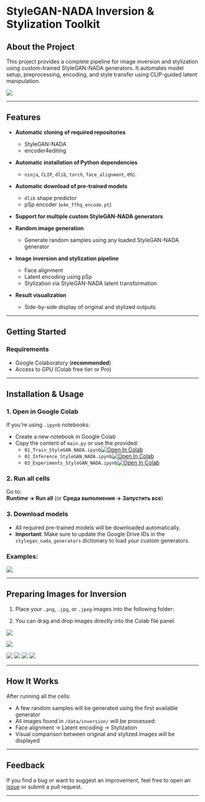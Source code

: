 # StyleGAN-NADA Inversion & Stylization Toolkit

## About the Project

This project provides a complete pipeline for image inversion and stylization using custom-trained StyleGAN-NADA generators. It automates model setup, preprocessing, encoding, and style transfer using CLIP-guided latent manipulation.

![](img/stylegan_nada.png)

---

## Features

- **Automatic cloning of required repositories**  
  - StyleGAN-NADA  
  - encoder4editing  

- **Automatic installation of Python dependencies**  
  - `ninja`, `CLIP`, `dlib`, `torch`, `face_alignment`, etc.

- **Automatic download of pre-trained models**  
  - `dlib` shape predictor  
  - pSp encoder (`e4e_ffhq_encode.pt`)

- **Support for multiple custom StyleGAN-NADA generators**

- **Random image generation**  
  - Generate random samples using any loaded StyleGAN-NADA generator

- **Image inversion and stylization pipeline**  
  - Face alignment  
  - Latent encoding using pSp  
  - Stylization via StyleGAN-NADA latent transformation

- **Result visualization**  
  - Side-by-side display of original and stylized outputs

---

## Getting Started

### Requirements

- Google Colaboratory (**recommended**)  
- Access to GPU (Colab free tier or Pro)

---

## Installation & Usage

### 1. Open in Google Colab

If you're using `.ipynb` notebooks:

- Create a new notebook in Google Colab
- Copy the content of `main.py` or use the provided:
  - `01_Train_StyleGAN_NADA.ipynb`[![Open In Colab](https://colab.research.google.com/assets/colab-badge.svg)](https://colab.research.google.com/github/uko3/StyleGAN-nada/tree/main/notebooks/01_Train_StyleGAN_NADA.ipynb)
  - `02_Inference_StyleGAN_NADA.ipynb`[![Open In Colab](https://colab.research.google.com/assets/colab-badge.svg)](https://colab.research.google.com/github/uko3/StyleGAN-nada/tree/main/notebooks/02_Inference_StyleGAN_NADA.ipynb)
  - `03_Experiments_StyleGAN_NADA.ipynb`[![Open In Colab](https://colab.research.google.com/assets/colab-badge.svg)](https://colab.research.google.com/github/uko3/StyleGAN-nada/tree/main/notebooks/03_Experiments_StyleGAN_NADA.ipynb)

### 2. Run all cells

Go to:  
**Runtime → Run all** (or **Среда выполнения → Запустить все**)

### 3. Download models

- All required pre-trained models will be downloaded automatically.
- **Important**: Make sure to update the Google Drive IDs in the `stylegan_nada_generators` dictionary to load your custom generators.

### Examples:
![](img/styles_img.png)

---

## Preparing Images for Inversion

1. Place your `.png`, `.jpg`, or `.jpeg` images into the following folder:


2. You can drag and drop images directly into the Colab file panel.

![](img/inferens_real_img.png)

![](img/inferens_real_img1_1.png)

![](img/inferens_real_img1_7.png)
![](img/inferens_real_img1_8.png)
![](img/inferens_real_img1_9.png)
![](img/inferens_real_img1_10.png)

---

## How It Works

After running all the cells:

- A few random samples will be generated using the first available generator  
- All images found in `/data/inversion/` will be processed:
- Face alignment → Latent encoding → Stylization
- Visual comparison between original and stylized images will be displayed


---

## Feedback

If you find a bug or want to suggest an improvement, feel free to open an [issue](https://github.com/uko3/StyleGAN-nada) or submit a pull request.

---


